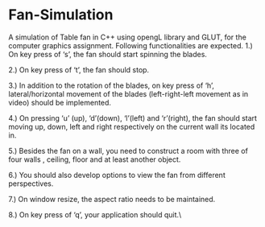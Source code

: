 # Fan-Simulation
A simulation of Table fan in C++ using opengL library and GLUT, for the computer graphics assignment.
Following functionalities are expected.
1.) On key press of ‘s’, the fan should start spinning the blades.

2.) On key press of ‘t’, the fan should stop.

3.) In addition to the rotation of the blades, on key press of ‘h’, lateral/horizontal movement of
    the blades (left-right-left movement as in video) should be implemented.
    
4.) On pressing ‘u’ (up), ‘d’(down), ‘l’(left) and ‘r’(right), the fan should start moving up, down, left
    and right respectively on the current wall its located in.
    
5.) Besides the fan on a wall, you need to construct a room with three of four walls , ceiling, floor
    and at least another object.
    
6.) You should also develop options to view the fan from different perspectives.

7.) On window resize, the aspect ratio needs to be maintained.

8.) On key press of ‘q’, your application should quit.\

